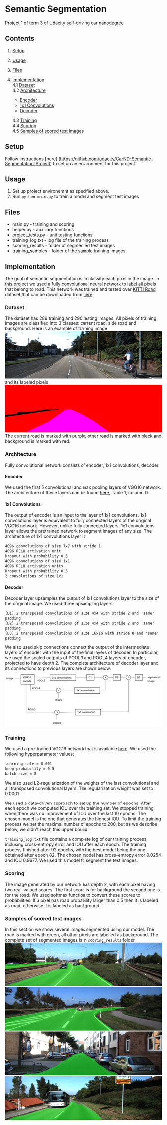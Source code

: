 # Semantic Segmentation

Project 1 of term 3 of Udacity self-driving car nanodegree

## Contents
1. [Setup](#setup)  
2. [Usage](#usage) 
3. [Files](#files)
4. [Implementation](#implementation)  
    4.1 [Dataset](#dataset)   
    4.2 [Architecture](#architecture)  

    * [Encoder](#encoder)  
    * [1x1 Convolutions](#1x1_convolutions)  
    * [Decoder](#decoder) 

    4.3 [Training](#training)  
    4.4 [Scoring](#scoring)  
    4.5 [Samples of scored test images](#samples_of_scored_test_images)

## Setup

Follow instructions [here] (https://github.com/udacity/CarND-Semantic-Segmentation-Project) to set up an environment for this project.

## Usage

1. Set up project environemnt as specified above.
2. Run `python main.py` to train a model and segment test images
    
## Files

* main.py - training and scoring
* helper.py - auxiliary functions
* project_tests.py - unit testing functions
* training_log.txt - log file of the training process
* scoring_results - folder of segmented test images
* training_samples - folder of the sample training images

## Implementation
The goal of semantic segmentation is to classify each pixel in the image. In this project we used a fully convolutional neural network to label all pixels that belong to road. This network was trained and tested over [KITTI Road](http://www.cvlibs.net/datasets/kitti/eval_road.php) dataset that can be downloaded from [here](http://www.cvlibs.net/download.php?file=data_road.zip).

[image0]: ./training_samples/um_000000.png "Train image"
[image1]: ./training_samples/um_road_000000.png "Train labels"
[image2]: ./architecture.png "Architecture"
[image3]: ./scoring_results/um_000005.png  "Test image 1"
[image4]: ./scoring_results/umm_000093.png  "Test image 2"
[image5]: ./scoring_results/uu_000003.png  "Test image 3"
[image6]: ./scoring_results/um_000032.png  "Test image 4"

### Dataset
The dataset has 289 training and 290 testing images. All pixels of training images are classified into 3 classes: current road, side road and background. Here is an example of training image
![alt text][image0]
and its labeled pixels
![alt text][image1]
The current road is marked with purple, other road is marked with black and background is marked with red.

### Architecture
Fully convolutional network consists of encoder, 1x1 convolutions, decoder.  

#### Encoder
We used the first 5 convolutional and max pooling layers of VGG16 network. The architecture of these layers can be found [here](https://arxiv.org/pdf/1409.1556.pdf), Table 1, column D. 

#### 1x1 Convolutions
The output of encoder is an input to the layer of 1x1 convolutions. 1x1 convolutions layer is equivalent to fully connected layers of the original VGG16 network. However, unlike fully connected layers, 1x1 convolutions layer allows the pretrained network to segment images of any size. The architecture of 1x1 convolutions layer is:

    4096 convolutions of size 7x7 with stride 1
    4096 RELU activation unit
    Dropout with probability 0.5
    4096 convolutions of size 1x1
    4096 RELU activation units
    Dropout with probability 0.5
    2 convolutions of size 1x1 

#### Decoder
Decoder layer upsamples the output of 1x1 convolutions layer to the size of the original image. We used three upsampling layers:  

    [D1] 2 transposed convolutions of size 4x4 with stride 2 and 'same' padding  
    [D2] 2 transposed convolutions of size 4x4 with stride 2 and 'same' padding  
    [D3] 2 transposed convolutions of size 16x16 with stride 8 and 'same' padding

We also used skip connections connect the output of the intermediate layers of encoder with the input of the final layers of decoder. In particular, we used the scaled outputs of POOL3 and POOL4 layers of encoder, projected to have depth 2. The complete architecture of decoder layer and its connections to previous layers are shown below. 
![alt text][image2]

### Training 

We used a pre-trained VGG16 network that is available [here](https://s3-us-west-1.amazonaws.com/udacity-selfdrivingcar/vgg.zip).  We used the following hyperparameter values:

    learning rate = 0.001
    keep probability = 0.5
    batch size = 8

We also used L2-regularization of the weights of the last convolutional and all transposed convolutional layers. The regularization weight was set to 0.0001.  

We used a data-driven approach to set up the numper of epochs. After each epoch we computed IOU over the training set. We stopped training when there was no improvement of IOU over the last 10 epochs. The chosen model is the one that generates the highest IOU. To limit the training process we set the maximal number of epochs to 200, but as we describe below, we didn't reach this upper bound.

`training_log.txt` file contains a complete log of our training process, inclusing cross-entropy error and IOU after each epoch. The training process finished after 92 epochs, with the best model being the one obtained after epoch 82. The chosen model has cross-entropy error 0.0254 and IOU 0.9677. We used this model to segment the test images.

### Scoring 

The image generated by our network has depth 2, with each pixel having two real-valued scores. The first score is for background the second one is for the road. We used softmax function to convert these scores to probabilities. If a pixel has road probability larger than 0.5 then it is labeled as road, otherwise it is labeled as background.

### Samples of scored test images

In this section we show several images segmented using our model. The road is marked with green, all other pixels are labelled as background. The complete set of segmented images is in `scoring_results` folder.
![alt text][image3]
![alt text][image4]
![alt text][image5]
![alt text][image6]